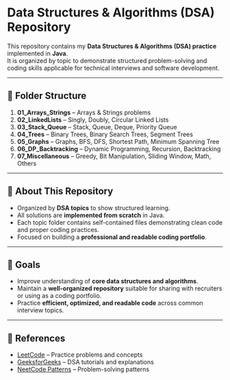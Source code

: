 # Data Structures & Algorithms (DSA) Repository

This repository contains my **Data Structures & Algorithms (DSA) practice** implemented in **Java**.  
It is organized by topic to demonstrate structured problem-solving and coding skills applicable for technical interviews and software development.

---

## 📂 Folder Structure

1. **01_Arrays_Strings** – Arrays & Strings problems  
2. **02_LinkedLists** – Singly, Doubly, Circular Linked Lists  
3. **03_Stack_Queue** – Stack, Queue, Deque, Priority Queue  
4. **04_Trees** – Binary Trees, Binary Search Trees, Segment Trees  
5. **05_Graphs** – Graphs, BFS, DFS, Shortest Path, Minimum Spanning Tree  
6. **06_DP_Backtracking** – Dynamic Programming, Recursion, Backtracking  
7. **07_Miscellaneous** – Greedy, Bit Manipulation, Sliding Window, Math, Others  

---

## 📌 About This Repository

- Organized by **DSA topics** to show structured learning.  
- All solutions are **implemented from scratch** in Java.  
- Each topic folder contains self-contained files demonstrating clean code and proper coding practices.  
- Focused on building a **professional and readable coding portfolio**.  

---

## 🎯 Goals

- Improve understanding of **core data structures and algorithms**.  
- Maintain a **well-organized repository** suitable for sharing with recruiters or using as a coding portfolio.  
- Practice **efficient, optimized, and readable code** across common interview topics.  

---

## 🔗 References

- [LeetCode](https://leetcode.com) – Practice problems and concepts  
- [GeeksforGeeks](https://www.geeksforgeeks.org/) – DSA tutorials and explanations  
- [NeetCode Patterns](https://neetcode.io/) – Problem-solving patterns
